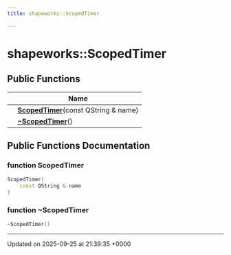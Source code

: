 ```yaml
---
title: shapeworks::ScopedTimer

---
```


# shapeworks::ScopedTimer





## Public Functions

|                | Name           |
| -------------- | -------------- |
| | **[ScopedTimer](../Classes/classshapeworks_1_1ScopedTimer.md#function-scopedtimer)**(const QString & name) |
| | **[~ScopedTimer](../Classes/classshapeworks_1_1ScopedTimer.md#function-~scopedtimer)**() |

## Public Functions Documentation

### function ScopedTimer

```cpp
ScopedTimer(
    const QString & name
)
```


### function ~ScopedTimer

```cpp
~ScopedTimer()
```


-------------------------------

Updated on 2025-09-25 at 21:39:35 +0000